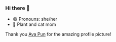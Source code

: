 ### Hi there 👋

- 😄 Pronouns: she/her
- 🌱 Plant and cat mom

Thank you [Ava Pun](https://github.com/avalovelace1) for the amazing profile picture!
<!--
**jenniferli1098/jenniferli1098** is a ✨ _special_ ✨ repository because its `README.md` (this file) appears on your GitHub profile.

Here are some ideas to get you started:

- 🔭 I’m currently working on ...
- 🌱 I’m currently learning ...
- 👯 I’m looking to collaborate on ...
- 🤔 I’m looking for help with ...
- 💬 Ask me about ...
- 📫 How to reach me: ...
- 😄 Pronouns: ...
- ⚡ Fun fact: ...
-->
